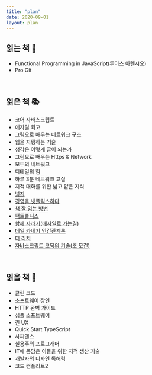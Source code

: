```yaml
---
title: "plan"
date: 2020-09-01
layout: plan
---
```


## 읽는 책 📖

- Functional Programming in JavaScript(루이스 아텐시오)
- Pro Git

<br />

## 읽은 책 📚

- 코어 자바스크립트
- 애자일 회고
- 그림으로 배우는 네트워크 구조
- 웹을 지탱하는 기술
- 생각은 어떻게 글이 되는가
- 그림으로 배우는 Https & Network
- 모두의 네트워크
- 디테일의 힘
- 하루 3분 네트워크 교실
- 지적 대화를 위한 넓고 얕은 지식
- [넛지](https://park-answer.netlify.app/2020-04-24-book-review/)
- [경영을 넷플릭스하다](https://park-answer.netlify.app/2020-07-08-book-review/)
- [책 잘 읽는 방법](https://park-answer.netlify.app/2020-06-24-book-review/)
- [팩트풀니스](https://park-answer.netlify.app/2020-05-12-book-review/)
- [함께 자라기(애자일로 가는길)](https://park-answer.netlify.app/2020-05-31-book-review/)
- [데일 카네기 인간관계론](https://park-answer.netlify.app/2020-08-02-book-review/)
- [더 리치](https://park-answer.netlify.app/2020-08-09-book-review/)
- [자바스크립트 코딩의 기술(조 모건)](https://park-answer.netlify.app/2020-09-07-book-review/)

<br />

## 읽을 책 📑

- 클린 코드
- 소프트웨어 장인
- HTTP 완벽 가이드
- 심플 소프트웨어
- 린 UX
- Quick Start TypeScript
- 사피엔스
- 실용주의 프로그래머
- IT에 몸담은 이들을 위한 지적 생산 기술
- 개발자의 디자인 독해력
- 코드 컴플리트2
